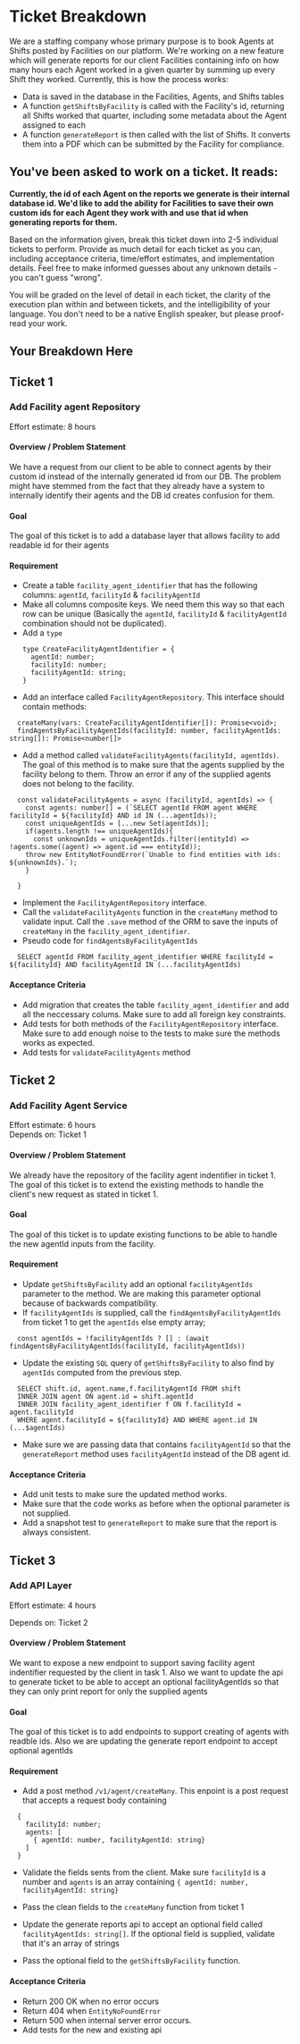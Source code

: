 # Ticket Breakdown

We are a staffing company whose primary purpose is to book Agents at Shifts posted by Facilities on our platform. We're working on a new feature which will generate reports for our client Facilities containing info on how many hours each Agent worked in a given quarter by summing up every Shift they worked. Currently, this is how the process works:

- Data is saved in the database in the Facilities, Agents, and Shifts tables
- A function `getShiftsByFacility` is called with the Facility's id, returning all Shifts worked that quarter, including some metadata about the Agent assigned to each
- A function `generateReport` is then called with the list of Shifts. It converts them into a PDF which can be submitted by the Facility for compliance.

## You've been asked to work on a ticket. It reads:

**Currently, the id of each Agent on the reports we generate is their internal database id. We'd like to add the ability for Facilities to save their own custom ids for each Agent they work with and use that id when generating reports for them.**

Based on the information given, break this ticket down into 2-5 individual tickets to perform. Provide as much detail for each ticket as you can, including acceptance criteria, time/effort estimates, and implementation details. Feel free to make informed guesses about any unknown details - you can't guess "wrong".

You will be graded on the level of detail in each ticket, the clarity of the execution plan within and between tickets, and the intelligibility of your language. You don't need to be a native English speaker, but please proof-read your work.

## Your Breakdown Here

## Ticket 1

### Add Facility agent Repository

Effort estimate: 8 hours <br />

#### Overview / Problem Statement

We have a request from our client to be able to connect agents by their custom id instead of the internally generated id from our DB. The problem might have stemmed from the fact that they already have a system to internally identify their agents and the DB id creates confusion for them.

#### Goal

The goal of this ticket is to add a database layer that allows facility to add readable id for their agents

#### Requirement

- Create a table `facility_agent_identifier` that has the following columns: `agentId`, `facilityId` & `facilityAgentId`
- Make all columns composite keys. We need them this way so that each row can be unique (Basically the `agentId`, `facilityId` & `facilityAgentId` combination should not be duplicated).
- Add a `type`
  ```
  type CreateFacilityAgentIdentifier = {
    agentId: number;
    facilityId: number;
    facilityAgentId: string;
  }
  ```
- Add an interface called `FacilityAgentRepository`. This interface should contain methods:

```
  createMany(vars: CreateFacilityAgentIdentifier[]): Promise<void>;
  findAgentsByFacilityAgentIds(facilityId: number, facilityAgentIds: string[]): Promise<number[]>
```

- Add a method called `validateFacilityAgents(facilityId, agentIds)`. The goal of this method is to make sure that the agents supplied by the facility belong to them. Throw an error if any of the supplied agents does not belong to the facility.

```
  const validateFacilityAgents = async (facilityId, agentIds) => {
    const agents: number[] = (`SELECT agentId FROM agent WHERE facilityId = ${facilityId} AND id IN (...agentIds));
    const uniqueAgentIds = [...new Set(agentIds)];
    if(agents.length !== uniqueAgentIds){
      const unknownIds = uniqueAgentIds.filter((entityId) => !agents.some((agent) => agent.id === entityId));
    throw new EntityNotFoundError(`Unable to find entities with ids: ${unknownIds}.`);
    }

  }

```

- Implement the `FacilityAgentRepository` interface.
- Call the `validateFacilityAgents` function in the `createMany` method to validate input.
  Call the `.save` method of the ORM to save the inputs of `createMany` in the `facility_agent_identifier`.
- Pseudo code for `findAgentsByFacilityAgentIds`

```
  SELECT agentId FROM facility_agent_identifier WHERE facilityId = ${facilityId} AND facilityAgentId IN (...facilityAgentIds)
```

#### Acceptance Criteria

- Add migration that creates the table `facility_agent_identifier` and add all the neccessary colums. Make sure to add all foreign key constraints.
- Add tests for both methods of the `FacilityAgentRepository` interface. Make sure to add enough noise to the tests to make sure the methods works as expected.
- Add tests for `validateFacilityAgents` method

## Ticket 2

### Add Facility Agent Service

Effort estimate: 6 hours <br />
Depends on: Ticket 1

#### Overview / Problem Statement

We already have the repository of the facility agent indentifier in ticket 1. The goal of this ticket is to extend the existing methods to handle the client's new request as stated in ticket 1.

#### Goal

The goal of this ticket is to update existing functions to be able to handle the new agentId inputs from the facility.

#### Requirement

- Update `getShiftsByFacility` add an optional `facilityAgentIds` parameter to the method. We are making this parameter optional because of backwards compatibility.
- If `facilityAgentIds` is supplied, call the `findAgentsByFacilityAgentIds` from ticket 1 to get the `agentIds` else empty array;

```
  const agentIds = !facilityAgentIds ? [] : (await findAgentsByFacilityAgentIds(facilityId, facilityAgentIds))
```

- Update the existing `SQL` query of `getShiftsByFacility` to also find by `agentIds` computed from the previous step.

```
  SELECT shift.id, agent.name,f.facilityAgentId FROM shift
  INNER JOIN agent ON agent.id = shift.agentId
  INNER JOIN facility_agent_identifier f ON f.facilityId = agent.facilityId
  WHERE agent.facilityId = ${facilityId} AND WHERE agent.id IN (...$agentIds)
```

- Make sure we are passing data that contains `facilityAgentId` so that the `generateReport` method uses `facilityAgentId` instead of the DB agent id.

#### Acceptance Criteria

- Add unit tests to make sure the updated method works.
- Make sure that the code works as before when the optional parameter is not supplied.
- Add a snapshot test to `generateReport` to make sure that the report is always consistent.

## Ticket 3

### Add API Layer

Effort estimate: 4 hours <br />

Depends on: Ticket 2

#### Overview / Problem Statement

We want to expose a new endpoint to support saving facility agent indentifier requested by the client in task 1. Also we want to update the api to generate ticket to be able to accept an optional facilityAgentIds so that they can only print report for only the supplied agents

#### Goal

The goal of this ticket is to add endpoints to support creating of agents with readble ids. Also we are updating the generate report endpoint to accept optional agentIds

#### Requirement

- Add a post method `/v1/agent/createMany`. This enpoint is a post request that accepts a request body containing

```
  {
    facilityId: number;
    agents: [
      { agentId: number, facilityAgentId: string}
    ]
  }
```

- Validate the fields sents from the client. Make sure `facilityId` is a number and `agents` is an array containing `{ agentId: number, facilityAgentId: string}`

- Pass the clean fields to the `createMany` function from ticket 1

- Update the generate reports api to accept an optional field called `facilityAgentIds: string[]`. If the optional field is supplied, validate that it's an array of strings
- Pass the optional field to the `getShiftsByFacility` function.

#### Acceptance Criteria

- Return 200 OK when no error occurs
- Return 404 when `EntityNoFoundError`
- Return 500 when internal server error occurs.
- Add tests for the new and existing api
